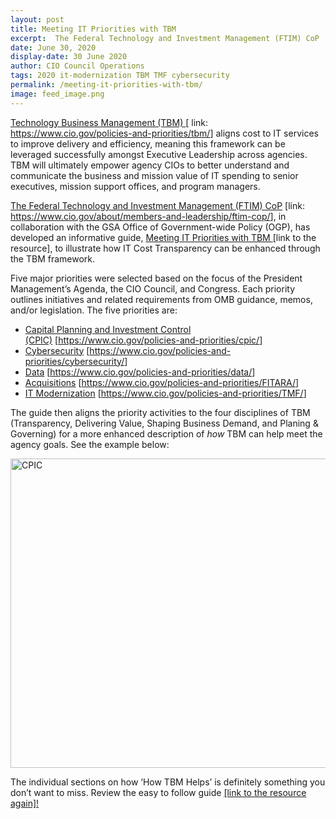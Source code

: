 ```yaml
---
layout: post
title: Meeting IT Priorities with TBM 
excerpt:  The Federal Technology and Investment Management (FTIM) CoP  developed a guide to help CIOs meet IT Priorities with Technology Business Management (TBM). Check it out!
date: June 30, 2020
display-date: 30 June 2020
author: CIO Council Operations 
tags: 2020 it-modernization TBM TMF cybersecurity
permalink: /meeting-it-priorities-with-tbm/
image: feed_image.png
---
```

<p ><u>Technology Business Management (TBM) </u>[ link: <a href="https://www.cio.gov/policies-and-priorities/tbm/" target="_blank" data-saferedirecturl="https://www.cio.gov/policies-and-priorities/tbm/">https://www.cio.gov/policies-and-priorities/tbm/</a>] aligns cost to IT services to improve delivery and efficiency, meaning this framework can be leveraged successfully amongst Executive Leadership across agencies. TBM will ultimately empower agency CIOs to better understand and communicate the business and mission value of IT spending to senior executives, mission support offices, and program managers.</p>
<p ><u>The Federal Technology and Investment Management (FTIM) CoP</u> [link: <a href="https://www.cio.gov/about/members-and-leadership/ftim-cop/" target="_blank" data-saferedirecturl="https://www.cio.gov/about/members-and-leadership/ftim-cop/">https://www.cio.gov/about/members-and-leadership/ftim-cop/</a>], in collaboration with the GSA Office of Government-wide Policy (OGP), has developed an informative guide, <u>Meeting IT Priorities with TBM </u>[link to the resource], to illustrate how IT Cost Transparency can be enhanced through the TBM framework.&nbsp;</p>
<p >Five major priorities were selected based on the focus of the President Management&rsquo;s Agenda, the CIO Council, and Congress. Each priority outlines initiatives and related requirements from OMB guidance, memos, and/or legislation. The five priorities are:&nbsp;</p>
<ul>
<li> <u>Capital Planning and Investment Control (CPIC)</u>&nbsp;[<a href="https://www.cio.gov/policies-and-priorities/cpic/" target="_blank" data-saferedirecturl="https://www.cio.gov/policies-and-priorities/cpic/">https://www.cio.gov/policies-and-priorities/cpic/</a>]</li>
<li> <u>Cybersecurity</u>&nbsp;[<a href="https://www.cio.gov/policies-and-priorities/cybersecurity/" target="_blank" data-saferedirecturl="https://www.cio.gov/policies-and-priorities/cybersecurity/">https://www.cio.gov/policies-and-priorities/cybersecurity/</a>]</li>
<li> <u>Data</u>&nbsp;[<a href="https://www.cio.gov/policies-and-priorities/data/" target="_blank" data-saferedirecturl="https://www.cio.gov/policies-and-priorities/data/">https://www.cio.gov/policies-and-priorities/data/</a>]</li>
<li> <u>Acquisitions</u>&nbsp;[<a href="https://www.cio.gov/policies-and-priorities/FITARA/" target="_blank" data-saferedirecturl="https://www.cio.gov/policies-and-priorities/FITARA/">https://www.cio.gov/policies-and-priorities/FITARA/</a>]</li>
<li> <u>IT Modernization</u>&nbsp;[<a href="https://www.cio.gov/policies-and-priorities/TMF/" target="_blank" data-saferedirecturl="https://www.cio.gov/policies-and-priorities/TMF/">https://www.cio.gov/policies-and-priorities/TMF/</a>]</li>
</ul>
<p >The guide then aligns the priority activities to the four disciplines of TBM (Transparency, Delivering Value, Shaping Business Demand, and Planing &amp; Governing) for a more enhanced description of <em>how </em>TBM can help meet the agency goals. See the example below:</p>

<img width="610" height="495" src="/preview/gsa/cio.gov-redo/blog_post/assets/images/blog/cpic.png" alt="CPIC">
<br>

<P>The individual sections on how ‘How TBM Helps’ is definitely something you don’t want to miss. Review the easy to follow guide <a href="/preview/gsa/cio.gov-redo/blog_post/assets/resources/MIPT-draft-5.0-Final-2020_06.pdf">[link to the resource again]! </a></P>